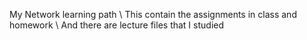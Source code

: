 My Network learning path \\
This contain the assignments in class and homework \\
And there are lecture files that I studied

